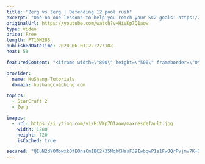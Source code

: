 ```yaml
---
title: "Zerg vs Zerg | Defending 12 pool rush"
excerpt: "One on one lessons to help you reach your SC2 goals: https://www.hushangcoaching.com ------------------------------------------------------------------------------------------------------- In this guide we take a look at how to defend one of the most infamous \"zerg rushes\" in sc2: the 12 pool. This rush"
originalUrl: https://youtube.com/watch?v=HiVKp7Q1aow
type: video
price: Free
length: PT10M28S
publishedDateTime: 2020-06-01T22:27:10Z
heat: 50

featuredContent: "<iframe width=\"800\" height=\"500\" frameborder=\"0\" src=\"https://www.youtube.com/embed/HiVKp7Q1aow\" allow=\"accelerometer; autoplay; encrypted-media; gyroscope; picture-in-picture\" allowfullscreen></iframe>"

provider:
  name: HuShang Tutorials
  domain: hushangcoaching.com

topics:
  - StarCraft 2
  - Zerg

images:
  - url: https://i.ytimg.com/vi/HiVKp7Q1aow/maxresdefault.jpg
    width: 1280
    height: 720
    isCached: true

secured: "QIuN2dYOMowxk0fEOnsCm1BC2+35MqhCHasFJ9IwbqwP1s1FwJQrPvjmv7K+Dh7lQZUqyVZSk5ALZ1ZiT9m9zGkqmoKY9VJCXEru+wdUY6BoxMM/Zfv/W2P1BEKdnW9AG9Xbhhf1U90LTV2U3kQ7ghPlshNuBu44NnQszh4+qhrdyRDaE+HQaJrVOI8M0r+ARvTlLVS/nR0cz6XGs3Jwh7OGrAXPfaR6S7b8Fi5P8THbSupkvZgDbfsVaeJ9qp4SDuS9WcfPx9EnCCKSsOWo7R+27XdMwbUxPvJoCkM4VZ9BzEyHMKvk0HmmncsxFamotq3qR5IWLhgyRpMdkNJg771LIEbZK5Rthrc0iN6g9fTEW9TUxd08uKdOlMjElnWhZLkvmdulKTPriB9i6MlfJ5yoQcD/R6VQdflguOJ/sMY=;pFJezyAGDiV53E5idVRKOA=="
---
```


